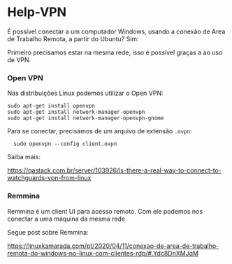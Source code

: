 # Help-VPN

É possível conectar a um computador Windows, usando a conexão de Area de Trabalho Remota, a partir do Ubuntu? Sim:

Primeiro precisamos estar na mesma rede, isso é possível graças a ao uso de VPN. 

### Open VPN

Nas distribuições Linux podemos utilizar o Open VPN:
``` 
sudo apt-get install openvpn
sudo apt-get install network-manager-openvpn
sudo apt-get install network-manager-openvpn-gnome
``` 

Para se conectar, precisamos de um arquivo de extensão `.ovpn`:
```
  sudo openvpn --config client.ovpn
```  

Saiba mais:

<https://qastack.com.br/server/103926/is-there-a-real-way-to-connect-to-watchguards-vpn-from-linux>



### Remmina

Remmina é um client UI para acesso remoto. Com ele podemos nos conectar a uma máquina da mesma rede

Segue post sobre Remmina:

<https://linuxkamarada.com/pt/2020/04/11/conexao-de-area-de-trabalho-remota-do-windows-no-linux-com-clientes-rdp/#.Ydc8DnXMJqM>
